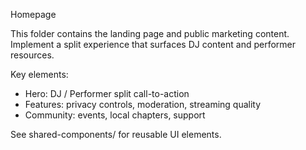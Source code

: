 Homepage

This folder contains the landing page and public marketing content. Implement a split experience that surfaces DJ content and performer resources.

Key elements:
- Hero: DJ / Performer split call-to-action
- Features: privacy controls, moderation, streaming quality
- Community: events, local chapters, support

See shared-components/ for reusable UI elements.
